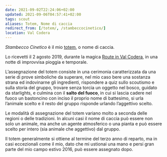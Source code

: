 ```yaml
---
date: 2021-09-02T22:24:06+02:00
updated: 2021-09-06T04:57:41+02:00
tags: scout
aliases: Totem, Nome di caccia
redirect_from: [/totem/, /stambeccocinetico/]
location: Val Codera
---
```

<cite>Stambecco Cinetico</cite> è il mio [totem](https://it.wikipedia.org/wiki/Totem_(nome_scout) '“Totem” su Wikipedia'), o nome di caccia.

Lo ricevetti il 2 agosto 2019, durante la magica [Route in Val Codera](https://images.tommi.space/index?/category/route-2019-val-codera 'Immagini della Route 2019 in Val Codera'), in una notte di improvvisa pioggia e temporale.

L’assegnazione del totem consiste in una cerimonia caratterizzata da una serie di prove simboliche da superare, nel mio caso bere una sostanza strana ed indovinarne gli ingredienti, rispondere a quiz sullo scoutismo e sulla storia del gruppo, trovare senza torcia un oggetto nel bosco, guidato da starlights, e culmina con il **salto del fuoco**, in cui si lascia cadere nel fuoco un bastoncino con inciso il proprio nome di battesimo, si urla l’animale scelto e il resto del gruppo risponde urlando l’aggettivo scelto.

Le modalità di assegnazione del totem variano molto a seconda delle regioni o delle tradizioni. In alcuni casi il nome di caccia può essere non solo un animale, ma anche un agente atmosferico o una pianta e può essere scelto per intero (sia animale che aggettivo) dal gruppo.

Il totem generalmente si ottiene al termine del terzo anno di reparto, ma in casi eccezionali come il mio, dato che mi ustionai una mano e persi gran parte del mio campo estivo 2016, può essere assegnato dopo.